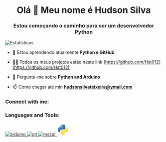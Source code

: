 <h1 align="center">Olá 👋 Meu nome é Hudson Silva</h1>
<h3 align="center">Estou começando o caminho para ser um desenvolvedor Python</h3>

 ![Estatísticas](https://github-readme-stats.vercel.app/api?username=Hst012&show_icons=true&theme=radical)

- 🌱 Estou aprendendo atualmente **Python e GitHub**

- 👨‍💻 Todos os meus projetos estão neste link [https://github.com/Hst012](https://github.com/Hst012)

- 💬 Pergunte-me sobre **Python and Arduino**

- 📫 Como chegar até min **hudsonsilvateixeira@ymail.com**

<h3 align="left">Connect with me:</h3>
<p align="left">
</p>

<h3 align="left">Languages and Tools:</h3>
<p align="left"> <a href="https://www.arduino.cc/" target="_blank" rel="noreferrer"> <img src="https://cdn.worldvectorlogo.com/logos/arduino-1.svg" alt="arduino" width="40" height="40"/> </a> <a href="https://git-scm.com/" target="_blank" rel="noreferrer"> <img src="https://www.vectorlogo.zone/logos/git-scm/git-scm-icon.svg" alt="git" width="40" height="40"/> </a> <a href="https://www.microsoft.com/en-us/sql-server" target="_blank" rel="noreferrer"> <img src="https://www.svgrepo.com/show/303229/microsoft-sql-server-logo.svg" alt="mssql" width="40" height="40"/> </a> <a href="https://www.python.org" target="_blank" rel="noreferrer"> <img src="https://raw.githubusercontent.com/devicons/devicon/master/icons/python/python-original.svg" alt="python" width="40" height="40"/> </a> </p>
